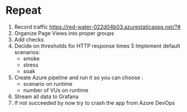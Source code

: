 # Repeat

1. Record traffic https://red-water-022d04b03.azurestaticapps.net/?#
2. Organize Page Views into proper groups
3. Add checks
4. Decide on thresholds for HTTP response times
5 Implement default scenarios:
    - smoke
    - stress
    - soak
6. Create Azure pipeline and run it so you can choose :
    - scenario on runtime
    - number of VUs on runtime
7. Stream all data to Grafana
8. If not succeeded by now try to crash the app from Azure DevOps